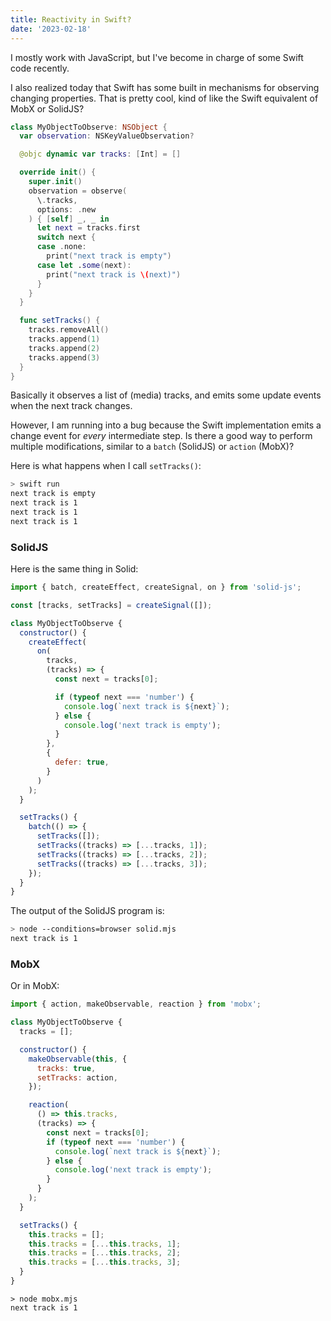 ```yaml
---
title: Reactivity in Swift?
date: '2023-02-18'
---
```


I mostly work with JavaScript, but I've become in charge of some Swift code
recently.

I also realized today that Swift has some built in mechanisms for observing
changing properties. That is pretty cool, kind of like the Swift equivalent of
MobX or SolidJS?

```swift
class MyObjectToObserve: NSObject {
  var observation: NSKeyValueObservation?

  @objc dynamic var tracks: [Int] = []

  override init() {
    super.init()
    observation = observe(
      \.tracks,
      options: .new
    ) { [self] _, _ in
      let next = tracks.first
      switch next {
      case .none:
        print("next track is empty")
      case let .some(next):
        print("next track is \(next)")
      }
    }
  }

  func setTracks() {
    tracks.removeAll()
    tracks.append(1)
    tracks.append(2)
    tracks.append(3)
  }
}
```

Basically it observes a list of (media) tracks, and emits some update events
when the next track changes.

However, I am running into a bug because the Swift implementation emits a change
event for _every_ intermediate step. Is there a good way to perform multiple
modifications, similar to a `batch` (SolidJS) or `action` (MobX)?

Here is what happens when I call `setTracks()`:

```sh
> swift run
next track is empty
next track is 1
next track is 1
next track is 1
```

### SolidJS

Here is the same thing in Solid:

```js
import { batch, createEffect, createSignal, on } from 'solid-js';

const [tracks, setTracks] = createSignal([]);

class MyObjectToObserve {
  constructor() {
    createEffect(
      on(
        tracks,
        (tracks) => {
          const next = tracks[0];

          if (typeof next === 'number') {
            console.log(`next track is ${next}`);
          } else {
            console.log('next track is empty');
          }
        },
        {
          defer: true,
        }
      )
    );
  }

  setTracks() {
    batch(() => {
      setTracks([]);
      setTracks((tracks) => [...tracks, 1]);
      setTracks((tracks) => [...tracks, 2]);
      setTracks((tracks) => [...tracks, 3]);
    });
  }
}
```

The output of the SolidJS program is:

```sh
> node --conditions=browser solid.mjs
next track is 1
```

### MobX

Or in MobX:

```js
import { action, makeObservable, reaction } from 'mobx';

class MyObjectToObserve {
  tracks = [];

  constructor() {
    makeObservable(this, {
      tracks: true,
      setTracks: action,
    });

    reaction(
      () => this.tracks,
      (tracks) => {
        const next = tracks[0];
        if (typeof next === 'number') {
          console.log(`next track is ${next}`);
        } else {
          console.log('next track is empty');
        }
      }
    );
  }

  setTracks() {
    this.tracks = [];
    this.tracks = [...this.tracks, 1];
    this.tracks = [...this.tracks, 2];
    this.tracks = [...this.tracks, 3];
  }
}
```

```
> node mobx.mjs
next track is 1
```
